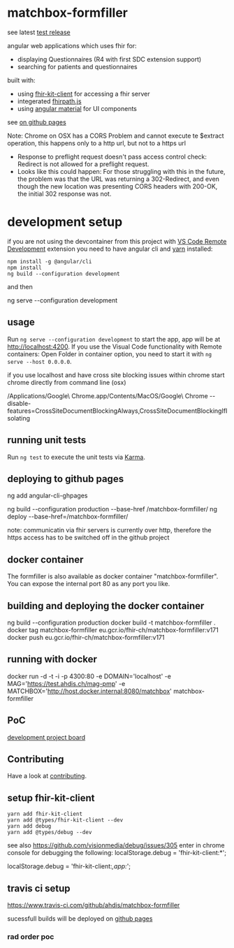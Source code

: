 # matchbox-formfiller

see latest [test release](https://test.ahdis.ch/matchbox-formfiller/#/)

angular web applications which uses fhir for:

- displaying Questionnaires (R4 with first SDC extension support)
- searching for patients and questionnaires

built with:

- using [fhir-kit-client](https://github.com/Vermonster/fhir-kit-client) for accessing a fhir server
- integerated [fhirpath.js](https://github.com/lhncbc/fhirpath.js/)
- using [angular material](https://material.angular.io/) for UI components

see [on github pages](https://ahdis.github.io/matchbox-formfiller)

Note:
Chrome on OSX has a CORS Problem and cannot execute te $extract operation, this happens only to a http url, but not to a https url

- Response to preflight request doesn't pass access control check: Redirect is not allowed for a preflight request.
- Looks like this could happen: For those struggling with this in the future, the problem was that the URL was returning a 302-Redirect, and even though the new location was presenting CORS headers with 200-OK, the initial 302 response was not.

# development setup

if you are not using the devcontainer from this project with [VS Code Remote Development](https://code.visualstudio.com/docs/remote/containers) extension you need to have angular cli and [yarn](https://yarnpkg.com/en/) installed:

```
npm install -g @angular/cli
npm install
ng build --configuration development
```

and then

ng serve --configuration development

## usage

Run `ng serve --configuration development` to start the app, app will be at [http://localhost:4200](http://localhost:4200/).
If you use the Visual Code functionality with Remote containers: Open Folder in container option, you need to start it with `ng serve --host 0.0.0.0`.

if you use localhost and have cross site blocking issues within chrome start chrome directly from command line (osx)

/Applications/Google\ Chrome.app/Contents/MacOS/Google\ Chrome --disable-features=CrossSiteDocumentBlockingAlways,CrossSiteDocumentBlockingIfIsolating

## running unit tests

Run `ng test` to execute the unit tests via [Karma](https://karma-runner.github.io).

## deploying to github pages

ng add angular-cli-ghpages

ng build --configuration production --base-href /matchbox-formfiller/
ng deploy --base-href=/matchbox-formfiller/

note: communicatin via fhir servers is currently over http, therefore the https access has to be switched off in the github project

## docker container

The formfiller is also available as docker container "matchbox-formfiller". You can expose the internal port 80 as any port you like.

## building and deploying the docker container

ng build --configuration production
docker build -t matchbox-formfiller .
docker tag matchbox-formfiller eu.gcr.io/fhir-ch/matchbox-formfiller:v171
docker push eu.gcr.io/fhir-ch/matchbox-formfiller:v171

## running with docker

docker run -d -t -i -p 4300:80 -e DOMAIN='localhost' -e MAG='https://test.ahdis.ch/mag-pmp' -e MATCHBOX='http://host.docker.internal:8080/matchbox' matchbox-formfiller

## PoC

[development project board](https://github.com/ahdis/matchbox-formfiller/projects/1)

## Contributing

Have a look at [contributing](CONTRIBUTING.md).

## setup fhir-kit-client

```
yarn add fhir-kit-client
yarn add @types/fhir-kit-client --dev
yarn add debug
yarn add @types/debug --dev

```

see also https://github.com/visionmedia/debug/issues/305
enter in chrome console for debugging the following:
localStorage.debug = 'fhir-kit-client:\*';

localStorage.debug = 'fhir-kit-client:_,app:_';

## travis ci setup

https://www.travis-ci.com/github/ahdis/matchbox-formfiller

sucessfull builds will be deployed on [github pages](https://ahdis.github.io/matchbox-formfiller/#/)

### rad order poc

